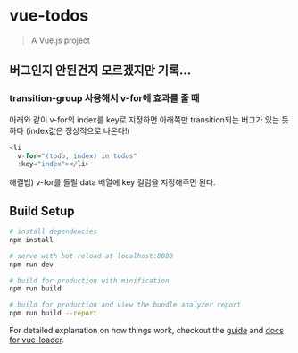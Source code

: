 # vue-todos

> A Vue.js project

## 버그인지 안된건지 모르겠지만 기록...

### transition-group 사용해서 v-for에 효과를 줄 때

아래와 같이 v-for의 index를 key로 지정하면 아래쪽만 transition되는 버그가 있는 듯 하다 (index값은 정상적으로 나온다!)
``` javascript
<li 
  v-for="(todo, index) in todos"
  :key="index"></li>
```
해결법) v-for를 돌릴 data 배열에 key 컬럼을 지정해주면 된다. 

## Build Setup

``` bash
# install dependencies
npm install

# serve with hot reload at localhost:8080
npm run dev

# build for production with minification
npm run build

# build for production and view the bundle analyzer report
npm run build --report
```

For detailed explanation on how things work, checkout the [guide](http://vuejs-templates.github.io/webpack/) and [docs for vue-loader](http://vuejs.github.io/vue-loader).
